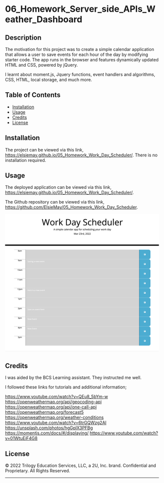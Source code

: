 # 06_Homework_Server_side_APIs_Weather_Dashboard

## Description

The motivation for this project was to create a simple calendar application that allows a user to save events for each hour of the day by modifying starter code. The app runs in the browser and features dynamically updated HTML and CSS, powered by jQuery.

I learnt about moment.js, Jquery functions, event handlers and algorithms, CSS, HTML, local storage, and much more.

## Table of Contents

- [Installation](#installation)
- [Usage](#usage)
- [Credits](#credits)
- [License](#license)

## Installation

The project can be viewed via this link, https://elsiemay.github.io/05_Homework_Work_Day_Scheduler/. There is no installation required.

## Usage

The deployed application can be viewed via this link, https://elsiemay.github.io/05_Homework_Work_Day_Scheduler/.

The Github repository can be viewed via this link, https://github.com/ElsieMay/05_Homework_Work_Day_Scheduler.

![Screenshots](https://github.com/ElsieMay/05_Homework_Work_Day_Scheduler/blob/main/Develop/images/Screen%20Shot%202022-03-23%20at%2010.43.18%20pm.png)

## Credits

I was aided by the BCS Learning assistant. They instructed me well.

I followed these links for tutorials and additional information;

https://www.youtube.com/watch?v=QEu8_5bYm-w
https://openweathermap.org/api/geocoding-api
https://openweathermap.org/api/one-call-api
https://openweathermap.org/forecast5
https://openweathermap.org/weather-conditions
https://www.youtube.com/watch?v=6trGQWzg2AI
https://unsplash.com/photos/hgGplX3PFBg
https://momentjs.com/docs/#/displaying/
https://www.youtube.com/watch?v=01WtuEiF4G8

## License

© 2022 Trilogy Education Services, LLC, a 2U, Inc. brand. Confidential and Proprietary. All Rights Reserved.

---

